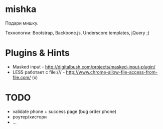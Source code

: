 mishka
======

Подари мишку.

Технологии: Bootstrap, Backbone.js, Underscore templates, jQuery ;)

Plugins & Hints
======
- Masked input - http://digitalbush.com/projects/masked-input-plugin/
- LESS работает с file:/// - http://www.chrome-allow-file-access-from-file.com/ (x)

TODO
======
- validate phone + success page (bug order phone)
- роутер/хистори
- ...

